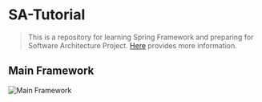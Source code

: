 # SA-Tutorial

> This is a repository for learning Spring Framework and preparing for Software Architecture Project. [Here](https://github.com/njuics/sa2017/wiki/课程日志) provides more information.

## Main Framework

![Main Framework](https://github.com/1A404/SA-Tutorial/tree/master/img/tasks.png)